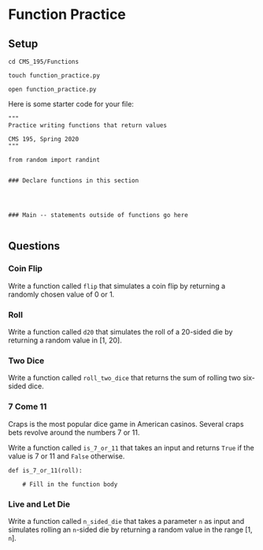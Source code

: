 # Function Practice

## Setup

```
cd CMS_195/Functions
```

```
touch function_practice.py
```

```
open function_practice.py
```

Here is some starter code for your file:

```
"""
Practice writing functions that return values

CMS 195, Spring 2020
"""

from random import randint


### Declare functions in this section




### Main -- statements outside of functions go here


```

## Questions

### Coin Flip
Write a function called `flip` that simulates a coin flip by returning a randomly chosen value of 0 or 1.

### Roll

Write a function called `d20` that simulates the roll of a 20-sided die by returning a random value in [1, 20].

### Two Dice

Write a function called `roll_two_dice` that returns the sum of rolling two six-sided dice.

### 7 Come 11

Craps is the most popular dice game in American casinos. Several craps bets revolve around the numbers 7 or 11.

Write a function called `is_7_or_11` that takes an input and returns `True` if the value is 7 or 11 and `False` otherwise.

```
def is_7_or_11(roll):

    # Fill in the function body
```

### Live and Let Die

Write a function called `n_sided_die` that takes a parameter `n` as input and simulates rolling an `n`-sided die by returning a random
value in the range [1, `n`].
